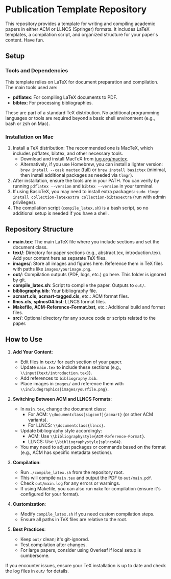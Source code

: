 # Publication Template Repository

This repository provides a template for writing and compiling academic papers in either ACM or LLNCS (Springer) formats. It includes LaTeX templates, a compilation script, and organized structure for your paper's content. Have fun. 

## Setup

### Tools and Dependencies
This template relies on LaTeX for document preparation and compilation. The main tools used are:
- **pdflatex**: For compiling LaTeX documents to PDF.
- **bibtex**: For processing bibliographies.

These are part of a standard TeX distribution. No additional programming languages or tools are required beyond a basic shell environment (e.g., bash or zsh on Mac).

### Installation on Mac
1. Install a TeX distribution: The recommended one is MacTeX, which includes pdflatex, bibtex, and other necessary tools.
   - Download and install MacTeX from [tug.org/mactex](https://www.tug.org/mactex/).
   - Alternatively, if you use Homebrew, you can install a lighter version: `brew install --cask mactex` (full) or `brew install basictex` (minimal, then install additional packages as needed via `tlmgr`).
2. After installation, ensure the tools are in your PATH. You can verify by running `pdflatex --version` and `bibtex --version` in your terminal.
3. If using BasicTeX, you may need to install extra packages: `sudo tlmgr install collection-latexextra collection-bibtexextra` (run with admin privileges).
4. The compilation script (`compile_latex.sh`) is a bash script, so no additional setup is needed if you have a shell.

## Repository Structure

- **main.tex**: The main LaTeX file where you include sections and set the document class.
- **text/**: Directory for paper sections (e.g., abstract.tex, introduction.tex). Add your content here as separate TeX files.
- **images/**: Store all images and figures here. Reference them in TeX files with paths like `images/yourimage.png`.
- **out/**: Compilation outputs (PDF, logs, etc.) go here. This folder is ignored by git.
- **compile_latex.sh**: Script to compile the paper. Outputs to `out/`.
- **bibliography.bib**: Your bibliography file.
- **acmart.cls**, **acmart-tagged.cls**, etc.: ACM format files.
- **llncs.cls**, **splncs04.bst**: LLNCS format files.
- **Makefile**, **ACM-Reference-Format.bst**, etc.: Additional build and format files.
- **src/**: Optional directory for any source code or scripts related to the paper.

## How to Use

1. **Add Your Content**:
   - Edit files in `text/` for each section of your paper.
   - Update `main.tex` to include these sections (e.g., `\\input{text/introduction.tex}`).
   - Add references to `bibliography.bib`.
   - Place images in `images/` and reference them with `\\includegraphics{images/yourfile.png}`.

2. **Switching Between ACM and LLNCS Formats**:
   - In `main.tex`, change the document class:
     - For ACM: `\\documentclass[sigconf]{acmart}` (or other ACM variants).
     - For LLNCS: `\\documentclass{llncs}`.
   - Update bibliography style accordingly:
     - ACM: Use `\\bibliographystyle{ACM-Reference-Format}`.
     - LLNCS: Use `\\bibliographystyle{splncs04}`.
   - You may need to adjust packages or commands based on the format (e.g., ACM has specific metadata sections).

3. **Compilation**:
   - Run `./compile_latex.sh` from the repository root.
   - This will compile `main.tex` and output the PDF to `out/main.pdf`.
   - Check `out/main.log` for any errors or warnings.
   - If using Makefile, you can also run `make` for compilation (ensure it's configured for your format).

4. **Customization**:
   - Modify `compile_latex.sh` if you need custom compilation steps.
   - Ensure all paths in TeX files are relative to the root.

5. **Best Practices**:
   - Keep `out/` clean; it's git-ignored.
   - Test compilation after changes.
   - For large papers, consider using Overleaf if local setup is cumbersome.

If you encounter issues, ensure your TeX installation is up to date and check the log files in `out/` for details.
